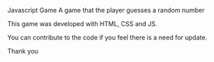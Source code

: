 Javascript Game
A game that the player guesses a random number

This game was developed with HTML, CSS and JS.

You can contribute to the code if you feel there is a need for update.

Thank you
